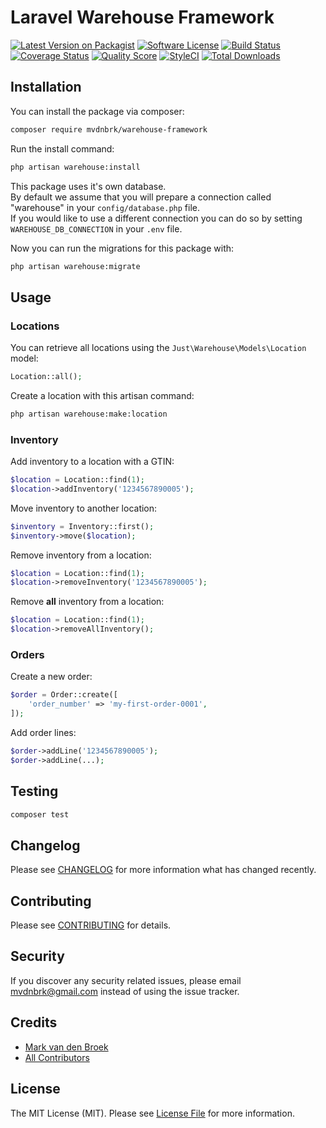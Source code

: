 # Laravel Warehouse Framework

[![Latest Version on Packagist][ico-version]][link-packagist]
[![Software License][ico-license]](LICENSE.md)
[![Build Status][ico-travis]][link-travis]
[![Coverage Status][ico-scrutinizer]][link-scrutinizer]
[![Quality Score][ico-code-quality]][link-code-quality]
[![StyleCI][ico-style-ci]][link-style-ci]
[![Total Downloads][ico-downloads]][link-downloads]

## Installation

You can install the package via composer:

```bash
composer require mvdnbrk/warehouse-framework
```

Run the install command:

```bash
php artisan warehouse:install
```

This package uses it's own database.  
By default we assume that you will prepare a connection called "warehouse" in your `config/database.php` file.  
If you would like to use a different connection you can do so by setting `WAREHOUSE_DB_CONNECTION` in your `.env` file.

Now you can run the migrations for this package with:

```bash
php artisan warehouse:migrate
```

## Usage

### Locations

You can retrieve all locations using the `Just\Warehouse\Models\Location` model:

``` php
Location::all();
```

Create a location with this artisan command:

```bash
php artisan warehouse:make:location
```

### Inventory

Add inventory to a location with a GTIN:

``` php
$location = Location::find(1);
$location->addInventory('1234567890005');
```

Move inventory to another location:

```php
$inventory = Inventory::first();
$inventory->move($location);
```

Remove inventory from a location:

``` php
$location = Location::find(1);
$location->removeInventory('1234567890005');
```

Remove **all** inventory from a location:

``` php
$location = Location::find(1);
$location->removeAllInventory();
```

### Orders

Create a new order:

```php
$order = Order::create([
    'order_number' => 'my-first-order-0001',
]);
```

Add order lines:

```php
$order->addLine('1234567890005');
$order->addLine(...);
```

## Testing

``` bash
composer test
```

## Changelog

Please see [CHANGELOG](CHANGELOG.md) for more information what has changed recently.

## Contributing

Please see [CONTRIBUTING](CONTRIBUTING.md) for details.

## Security

If you discover any security related issues, please email mvdnbrk@gmail.com instead of using the issue tracker.

## Credits

- [Mark van den Broek][link-author]
- [All Contributors][link-contributors]

## License

The MIT License (MIT). Please see [License File](LICENSE.md) for more information.

[ico-version]: https://img.shields.io/packagist/v/mvdnbrk/warehouse-framework.svg?style=flat-square
[ico-license]: https://img.shields.io/badge/license-MIT-brightgreen.svg?style=flat-square
[ico-travis]: https://img.shields.io/travis/mvdnbrk/warehouse-framework/master.svg?style=flat-square
[ico-scrutinizer]: https://img.shields.io/scrutinizer/coverage/g/mvdnbrk/warehouse-framework.svg?style=flat-square
[ico-code-quality]: https://img.shields.io/scrutinizer/g/mvdnbrk/warehouse-framework.svg?style=flat-square
[ico-style-ci]: https://styleci.io/repos/149487979/shield?branch=master
[ico-downloads]: https://img.shields.io/packagist/dt/mvdnbrk/warehouse-framework.svg?style=flat-square

[link-packagist]: https://packagist.org/packages/mvdnbrk/warehouse-framework
[link-travis]: https://travis-ci.org/mvdnbrk/warehouse-framework
[link-scrutinizer]: https://scrutinizer-ci.com/g/mvdnbrk/warehouse-framework/code-structure
[link-code-quality]: https://scrutinizer-ci.com/g/mvdnbrk/warehouse-framework
[link-style-ci]: https://styleci.io/repos/183472123
[link-downloads]: https://packagist.org/packages/mvdnbrk/warehouse-framework
[link-author]: https://github.com/mvdnbrk
[link-contributors]: ../../contributors


